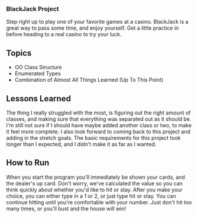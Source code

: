 ### BlackJack Project
Step right up to play one of your favorite games at a casino. BlackJack is a great way to pass some time, and enjoy yourself. Get a little practice in before heading to a real casino to try your luck.

## Topics
* OO Class Structure
* Enumerated Types
* Combination of Almost All Things Learned
  (Up To This Point)



## Lessons Learned
The thing I really struggled with the most, is figuring out the right amount of classes, and making sure that everything was separated out as it should be. I'm still not sure if I should have maybe added another class or two, to make it feel more complete. I also look forward to coming back to this project and adding in the stretch goals. The basic requirements for this project took longer than I expected, and I didn't make it as far as I wanted.


## How to Run
When you start the program you'll immediately be shown your cards, and the dealer's up card. Don't worry, we've calculated the value so you can think quickly about whether you'd like to hit or stay. After you make your choice, you can either type in a 1 or 2, or just type hit or stay. You can continue hitting until you're comfortable with your number. Just don't hit too many times, or you'll bust and the house will win!
